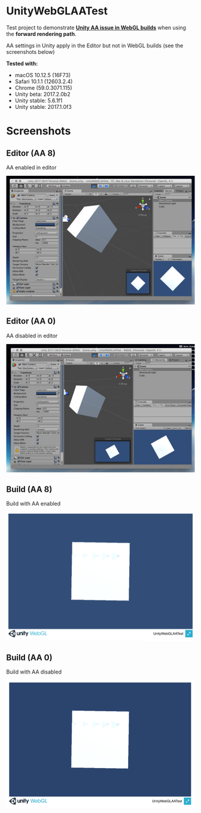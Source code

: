 # UnityWebGLAATest

Test project to demonstrate **[Unity AA issue in WebGL builds](https://fogbugz.unity3d.com/default.asp?923698_lp2aa0rrm5mclcgu)** when using the **forward rendering path**.

AA settings in Unity apply in the Editor but not in WebGL builds (see the screenshots below)

**Tested with:**

- macOS 10.12.5 (16F73) 
- Safari 10.1.1 (12603.2.4) 
- Chrome (59.0.3071.115)
- Unity beta: 2017.2.0b2
- Unity stable: 5.6.1f1
- Unity stable: 2017.1.0f3 

# Screenshots

## Editor (AA 8) 
AA enabled in editor

![Editor AA 8](./doc/editor-aa8.png)

## Editor (AA 0) 
AA disabled in editor

![Editor AA 0](./doc/editor-aa0.png)

## Build (AA 8)
Build with AA enabled
 
![Build AA 8](./doc/build-aa8.png)

## Build (AA 0)
Build with AA disabled

![Build AA 8](./doc/build-aa0.png)